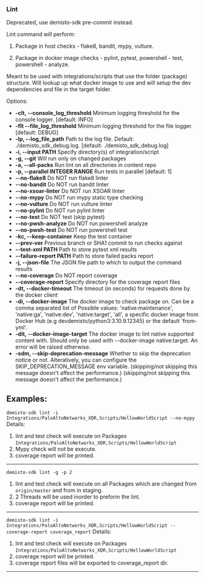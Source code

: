 ### Lint

  Deprecated, use demisto-sdk pre-commit instead.

  Lint command will perform:

  1. Package in host checks - flake8, bandit, mypy, vulture.

  2. Package in docker image checks -  pylint, pytest, powershell - test, powershell -
  analyze.

  Meant to be used with integrations/scripts that use the folder (package) structure. Will
  lookup up what docker image to use and will setup the dev dependencies and file in the target
  folder.

Options:
* **-clt, --console_log_threshold**
  Minimum logging threshold for the console logger.  [default: INFO]
* **-flt --file_log_threshold**
  Minimum logging threshold for the file logger. [default: DEBUG]
* **-lp, --log_file_path**
  Path to the log file. Default: ./demisto_sdk_debug.log. [default: ./demisto_sdk_debug.log]
* **-i, --input PATH**
    Specify directory(s) of integration/script
* **-g, --git**
    Will run only on changed packages
* **-a, --all-packs**
    Run lint on all directories in content repo
* **-p, --parallel INTEGER RANGE**
    Run tests in parallel  [default: 1]
* **--no-flake8**
    Do NOT run flake8 linter
* **--no-bandit**
    Do NOT run bandit linter
* **--no-xsoar-linter**
    Do NOT run XSOAR linter
* **--no-mypy**
    Do NOT run mypy static type checking
* **--no-vulture**
    Do NOT run vulture linter
* **--no-pylint**
    Do NOT run pylint linter
* **--no-test**
    Do NOT test (skip pytest)
* **--no-pwsh-analyze**
    Do NOT run powershell analyze
* **--no-pwsh-test**
    Do NOT run powershell test
* **-kc, --keep-container**
    Keep the test container
* **--prev-ver**
    Previous branch or SHA1 commit to run checks against
* **--test-xml PATH**
    Path to store pytest xml results
* **--failure-report PATH**
    Path to store failed packs report
* **-j, --json-file**
    The JSON file path to which to output the command results
* **--no-coverage**
    Do NOT report coverage
* **--coverage-report**
    Specify directory for the coverage report files
* **-dt, --docker-timeout**
    The timeout (in seconds) for requests done by the docker client
* **-di, --docker-image**
    The docker image to check package on. Can be a comma separated list of Possible values: 'native:maintenance', 'native:ga', 'native:dev', 'native:target', 'all', a specific docker image from Docker Hub (e.g devdemisto/python3:3.10.9.12345) or the default 'from-yml'.
* **-dit, --docker-image-target**
    The docker image to lint native supported content with. Should only be used with
    --docker-image native:target. An error will be raised otherwise.
* **-sdm, --skip-deprecation-message**
    Whether to skip the deprecation notice or not. Alteratively, you can configure the SKIP_DEPRECATION_MESSAGE env variable. (skipping/not skipping this message doesn't affect the performance.) (skipping/not skipping this message doesn't affect the performance.)


**Examples**:
---
`demisto-sdk lint -i Integrations/PaloAltoNetworks_XDR,Scripts/HellowWorldScript --no-mypy`
Details:
1. lint and test check will execute on Packages `Integrations/PaloAltoNetworks_XDR,Scripts/HellowWorldScript`
2. Mypy check will not be execute.
3. coverage report will be printed.
---
`demisto-sdk lint -g -p 2`
1. lint and test check will execute on all Packages which are changed from `origin/master` and from in staging.
2. 2 Threads will be used inorder to preform the lint.
3. coverage report will be printed.
---
`demisto-sdk lint -i Integrations/PaloAltoNetworks_XDR,Scripts/HellowWorldScript --coverage-report coverage_report`
Details:
1. lint and test check will execute on Packages `Integrations/PaloAltoNetworks_XDR,Scripts/HellowWorldScript`
2. coverage report will be printed.
3. coverage report files will be exported to coverage_report dir.
---
